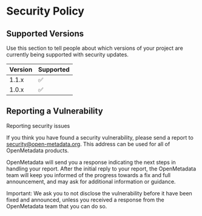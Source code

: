 # Security Policy

## Supported Versions

Use this section to tell people about which versions of your project are
currently being supported with security updates.

| Version | Supported          |
| ------- | ------------------ |
| 1.1.x  | :white_check_mark: |
| 1.0.x  | :white_check_mark: |

## Reporting a Vulnerability

Reporting security issues

If you think you have found a security vulnerability, please send a report to security@open-metadata.org. This address can be used for all of OpenMetadata products. 

OpenMetadata will send you a response indicating the next steps in handling your report. After the initial reply to your report, the OpenMetadata team will keep you informed of the progress towards a fix and full announcement, and may ask for additional information or guidance.

Important: We ask you to not disclose the vulnerability before it have been fixed and announced, unless you received a response from the OpenMetadata team that you can do so.
